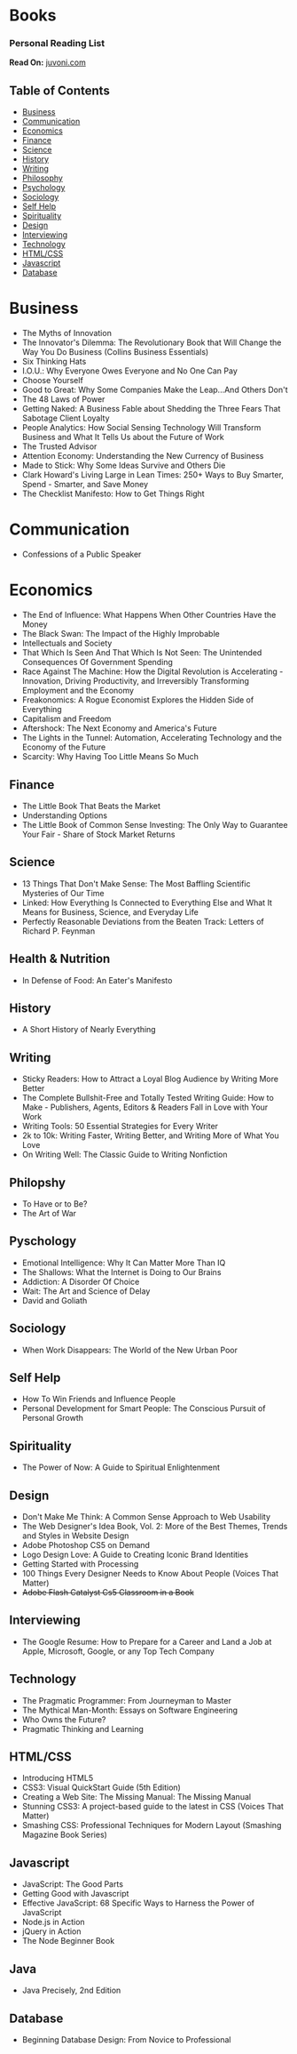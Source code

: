 # Books
### Personal Reading List

**Read On:** [juvoni.com](http://www.juvoni.com/books)

## Table of Contents

* [Business](#business)
* [Communication](#communication)
* [Economics](#economics)
* [Finance](#finance)
* [Science](#science)
* [History](#history)
* [Writing](#writing)
* [Philosophy](#philosophy)
* [Psychology](#psychology)
* [Sociology](#sociology)
* [Self Help](#self-help)
* [Spirituality](#spirituality)
* [Design](#design)
* [Interviewing](#interviewing)
* [Technology](#technology)
* [HTML/CSS](#htmlcss)
* [Javascript](#javascript)
* [Database](#database)


# Business
- The Myths of Innovation
- The Innovator's Dilemma: The Revolutionary Book that Will Change the Way You Do Business (Collins Business Essentials)
- Six Thinking Hats
- I.O.U.: Why Everyone Owes Everyone and No One Can Pay
- Choose Yourself
- Good to Great: Why Some Companies Make the Leap...And Others Don't
- The 48 Laws of Power
- Getting Naked: A Business Fable about Shedding the Three Fears That Sabotage Client Loyalty
- People Analytics: How Social Sensing Technology Will Transform Business and What It Tells Us about the Future of Work
- The Trusted Advisor
- Attention Economy: Understanding the New Currency of Business
- Made to Stick: Why Some Ideas Survive and Others Die
- Clark Howard's Living Large in Lean Times: 250+ Ways to Buy Smarter, Spend - Smarter, and Save Money
- The Checklist Manifesto: How to Get Things Right

# Communication
- Confessions of a Public Speaker

# Economics
- The End of Influence: What Happens When Other Countries Have the Money
- The Black Swan: The Impact of the Highly Improbable
- Intellectuals and Society
- That Which Is Seen And That Which Is Not Seen: The Unintended Consequences Of Government Spending
- Race Against The Machine: How the Digital Revolution is Accelerating - Innovation, Driving Productivity, and Irreversibly Transforming Employment and the Economy
- Freakonomics: A Rogue Economist Explores the Hidden Side of Everything
- Capitalism and Freedom
- Aftershock: The Next Economy and America's Future
- The Lights in the Tunnel: Automation, Accelerating Technology and the Economy of the Future
- Scarcity: Why Having Too Little Means So Much

## Finance
- The Little Book That Beats the Market
- Understanding Options
- The Little Book of Common Sense Investing: The Only Way to Guarantee Your Fair - Share of Stock Market Returns

## Science
- 13 Things That Don't Make Sense: The Most Baffling Scientific Mysteries of Our Time
- Linked: How Everything Is Connected to Everything Else and What It Means for Business, Science, and Everyday Life
- Perfectly Reasonable Deviations from the Beaten Track: Letters of Richard P. Feynman

## Health & Nutrition
- In Defense of Food: An Eater's Manifesto

## History
- A Short History of Nearly Everything

## Writing
- Sticky Readers: How to Attract a Loyal Blog Audience by Writing More Better
- The Complete Bullshit-Free and Totally Tested Writing Guide: How to Make - Publishers, Agents, Editors & Readers Fall in Love with Your Work
- Writing Tools: 50 Essential Strategies for Every Writer
- 2k to 10k: Writing Faster, Writing Better, and Writing More of What You Love
- On Writing Well: The Classic Guide to Writing Nonfiction

## Philopshy
- To Have or to Be?
- The Art of War

## Pyschology
- Emotional Intelligence: Why It Can Matter More Than IQ
- The Shallows: What the Internet is Doing to Our Brains
- Addiction: A Disorder Of Choice
- Wait: The Art and Science of Delay
- David and Goliath

## Sociology
- When Work Disappears: The World of the New Urban Poor

## Self Help
- How To Win Friends and Influence People
- Personal Development for Smart People: The Conscious Pursuit of Personal Growth

## Spirituality
- The Power of Now: A Guide to Spiritual Enlightenment

## Design
- Don't Make Me Think: A Common Sense Approach to Web Usability
- The Web Designer's Idea Book, Vol. 2: More of the Best Themes, Trends and Styles in Website Design
- Adobe Photoshop CS5 on Demand
- Logo Design Love: A Guide to Creating Iconic Brand Identities
- Getting Started with Processing
- 100 Things Every Designer Needs to Know About People (Voices That Matter)
- ~~Adobe Flash Catalyst Cs5 Classroom in a Book~~

## Interviewing
- The Google Resume: How to Prepare for a Career and Land a Job at Apple, Microsoft, Google, or any Top Tech Company

## Technology
- The Pragmatic Programmer: From Journeyman to Master
- The Mythical Man-Month: Essays on Software Engineering
- Who Owns the Future?
- Pragmatic Thinking and Learning

## HTML/CSS
- Introducing HTML5
- CSS3: Visual QuickStart Guide (5th Edition)
- Creating a Web Site: The Missing Manual: The Missing Manual
- Stunning CSS3: A project-based guide to the latest in CSS (Voices That Matter)
- Smashing CSS: Professional Techniques for Modern Layout (Smashing Magazine Book Series)

## Javascript
- JavaScript: The Good Parts
- Getting Good with Javascript
- Effective JavaScript: 68 Specific Ways to Harness the Power of JavaScript
- Node.js in Action
- jQuery in Action
- The Node Beginner Book

## Java
- Java Precisely, 2nd Edition

## Database
- Beginning Database Design: From Novice to Professional


